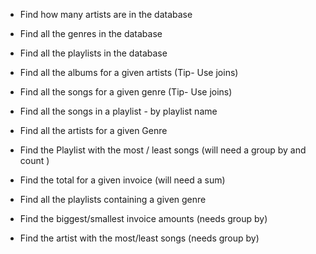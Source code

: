 * Find how many artists are in the database

* Find all the genres in the database

* Find all the playlists in the database

* Find all the albums for a given artists (Tip- Use joins)

* Find all the songs for a given genre (Tip- Use joins)

* Find all the songs in a playlist - by playlist name

* Find all the artists for a given Genre

* Find the Playlist with the most / least songs (will need a group by  and count )

* Find the total for a given invoice (will need a sum)

* Find all the playlists containing a given genre

* Find the biggest/smallest invoice amounts (needs group by)

* Find the artist with the most/least songs (needs group by)